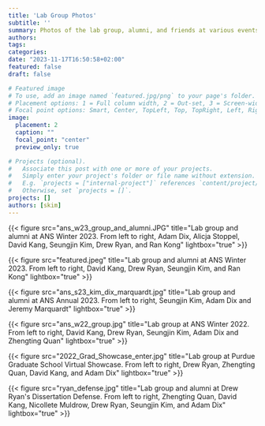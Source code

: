 ```yaml
---
title: 'Lab Group Photos'
subtitle: ''
summary: Photos of the lab group, alumni, and friends at various events
authors:
tags: 
categories:
date: "2023-11-17T16:50:58+02:00"
featured: false
draft: false

# Featured image
# To use, add an image named `featured.jpg/png` to your page's folder.
# Placement options: 1 = Full column width, 2 = Out-set, 3 = Screen-width
# Focal point options: Smart, Center, TopLeft, Top, TopRight, Left, Right, BottomLeft, Bottom, BottomRight
image:
  placement: 2
  caption: ""
  focal_point: "center"
  preview_only: true

# Projects (optional).
#   Associate this post with one or more of your projects.
#   Simply enter your project's folder or file name without extension.
#   E.g. `projects = ["internal-project"]` references `content/project/deep-learning/index.md`.
#   Otherwise, set `projects = []`.
projects: []
authors: [skim]
---
```


{{< figure src="ans_w23_group_and_alumni.JPG" title="Lab group and alumni at ANS Winter 2023. From left to right, Adam Dix, Alicja Stoppel, David Kang, Seungjin Kim, Drew Ryan, and Ran Kong" lightbox="true" >}}

{{< figure src="featured.jpeg" title="Lab group and alumni at ANS Winter 2023. From left to right, David Kang, Drew Ryan, Seungjin Kim, and Ran Kong" lightbox="true" >}}

{{< figure src="ans_s23_kim_dix_marquardt.jpg" title="Lab group and alumni at ANS Annual 2023. From left to right, Seungjin Kim, Adam Dix and Jeremy Marquardt" lightbox="true" >}}

{{< figure src="ans_w22_group.jpg" title="Lab group at ANS Winter 2022. From left to right, David Kang, Drew Ryan, Seungjin Kim, Adam Dix and Zhengting Quan" lightbox="true" >}}

{{< figure src="2022_Grad_Showcase_enter.jpg" title="Lab group at Purdue Graduate School Virtual Showcase. From left to right, Drew Ryan, Zhengting Quan, David Kang, and Adam Dix" lightbox="true" >}}

{{< figure src="ryan_defense.jpg" title="Lab group and alumni at Drew Ryan's Dissertation Defense. From left to right, Zhengting Quan, David Kang, Nicollete Muldrow, Drew Ryan, Seungjin Kim, and Adam Dix" lightbox="true" >}}